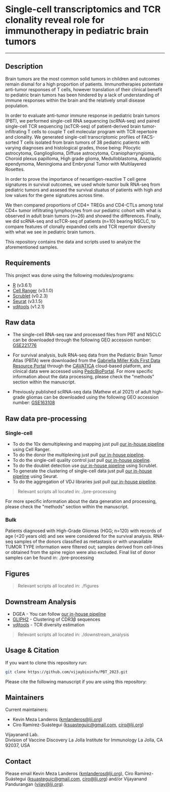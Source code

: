 # Single-cell transcriptomics and TCR clonality reveal role for immunotherapy in pediatric brain tumors
------------

Description
------------

Brain tumors are the most common solid tumors in children and outcomes remain dismal for a high proportion of patients. Immunotherapies potentiate anti-tumor responses of T cells, however translation of their clinical benefit to pediatric brain tumors has been hindered by a lack of understanding of immune responses within the brain and the relatively small disease population.   

In order to evaluate anti-tumor immune response in pediatric brain tumors (PBT), we performed single-cell RNA sequencing (scRNA-seq) and paired single-cell TCR sequencing (scTCR-seq) of patient-derived brain tumor-infiltrating T cells to couple T cell molecular program with TCR repertoire and clonality. We generated single-cell transcriptomic profiles of FACS-sorted T cells isolated from brain tumors of 38 pediatric patients with varying diagnoses and histological grades, those being: Pilocytic astrocytoma, Ganglioglioma, Diffuse astrocytoma, Craniopharryngioma, Choroid plexus papilloma, High grade glioma, Medulloblastoma, Anaplastic ependymoma, Meningioma and Embryonal Tumor with Multilayered Rosettes.

In order to prove the importance of neoantigen-reactive T cell gene signatures in survival outcomes, we used whole tumor bulk RNA-seq from pediatric tumors and assesed the survival stuatus of patients with high and low values for the gene signatures across time.

We then compared proportions of CD4+ TREGs and CD4-CTLs among total CD4+ tumor infiltrating lymphocytes from our pediatric cohort with what is observed in adult brain tumors (n=26) and showed the differences. Finally, we did scRNA-seq and scTCR-seq of patients (n=10) bearing NSCLC, to compare features of clonally expanded cells and TCR repertoir diversity with what we see in pediatric brain tumors.

This repository contains the data and scripts used to analyze the aforementioned samples.

Requirements
------------

This project was done using the following modules/programs:

* [R](https://cran.r-project.org/) (v3.6.1)
* [Cell Ranger](https://support.10xgenomics.com/single-cell-gene-expression/software/pipelines/latest/what-is-cell-ranger) (v3.1.0)
* [Scrublet](https://github.com/swolock/scrublet/blob/master/README.md) (v0.2.3)
* [Seurat](https://satijalab.org/seurat) (v3.1.5)
* [vdjtools](https://vdjtools-doc.readthedocs.io/en/master/) (v1.2.1)

Raw data
------------
* The single-cell RNA-seq raw and processed files from PBT and NSCLC can be downloaded through the following GEO accession number: [GSE221776](https://www.ncbi.nlm.nih.gov/geo/query/acc.cgi?acc=GSE221776) 

* For survival analysis, bulk RNA-seq data from the Pediatric Brain Tumor Atlas (PBTA) were downloaded from the [Gabriella Miller Kids First Data Resource Portal](https://portal.kidsfirstdrc.org/login) through the [CAVATICA](https://www.cavatica.org/) cloud-based platform, and clinical data were accessed using [PedcBioPortal](https://pedcbioportal.kidsfirstdrc.org/). For more specific information about the data processing, please check the "methods" section within the manuscript.  

*  Previously published scRNA-seq data (Mathew et.al 2021) of adult high-grade gliomas can be downloaded using the following GEO accession number: [GSE163108](https://www.ncbi.nlm.nih.gov/geo/query/acc.cgi?acc=GSE163108)

Raw data pre-processing  
------------

### Single-cell
* To do the 10x demultiplexing and mapping just pull [our in-house pipeline](https://github.com/vijaybioinfo/cellranger_wrappeR) using Cell Ranger.
* To do the donor the multiplexing just pull [our in-house pipeline](https://github.com/vijaybioinfo/ab_capture).
* To do the single-cell quality control just pull [our in-house pipeline](https://github.com/vijaybioinfo/quality_control).
* To do the doublet detection use [our in-house pipeline](https://github.com/vijaybioinfo/doublet_detection) using Scrublet. 
* To generate the clustering of single-cell data just pull [our in-house pipeline](https://github.com/vijaybioinfo/clustering) using Seurat.
* To do the aggregation of VDJ libraries just pull [our in-house pipeline](https://github.com/vijaybioinfo/VDJ_aggr).  

> Relevant scripts all located in: ./pre-processing  

For more specific information about the data generation and processing, please check the "methods" section within the manuscript.  

### Bulk   
Patients diagnosed with High-Grade Gliomas (HGG; n=120) with records of age (<20 years old) and sex were considered for the survival analysis. RNA-seq samples of the donors classified as metastasis or with unavailable TUMOR TYPE information were filtered out; samples derived from cell-lines or obtained from the spine region were also excluded. Final list of donor samples can be found in: ./pre-processing 


Figures
------------
> Relevant scripts all located in: ./figures


Downstream Analysis
------------
* DGEA - You can follow [our in-house pipeline](https://github.com/vijaybioinfo/dgea)
* [GLIPH2](http://50.255.35.37:8080/) - Clustering of CDR3β sequences
* [vdjtools](https://vdjtools-doc.readthedocs.io/en/master/) - TCR diversity estimation
> Relevant scripts all located in: ./downstream_analysis


Usage & Citation
--------------

If you want to clone this repository run:
```bash
git clone https://github.com/vijaybioinfo/PBT_2023.git
```
Please cite the following manuscript if you are using this repository:


Maintainers
-----------

Current maintainers:
* Kevin Meza Landeros (kmlanderos@lji.org) 
* Ciro Ramírez-Suástegui (ksuasteguic@gmail.com, ciro@lji.org)

Vijayanand Lab.  
Division of Vaccine Discovery La Jolla Institute for Immunology La Jolla, CA 92037, USA


Contact
-----------
Please email Kevin Meza Landeros (kmlanderos@lji.org), Ciro Ramírez-Suástegui (ksuasteguic@gmail.com, ciro@lji.org) and/or Vijayanand Pandurangan (vijay@lji.org).
